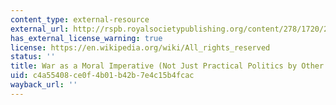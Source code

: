 ```yaml
---
content_type: external-resource
external_url: http://rspb.royalsocietypublishing.org/content/278/1720/2930.short
has_external_license_warning: true
license: https://en.wikipedia.org/wiki/All_rights_reserved
status: ''
title: War as a Moral Imperative (Not Just Practical Politics by Other Means)
uid: c4a55408-ce0f-4b01-b42b-7e4c15b4fcac
wayback_url: ''
---
```

